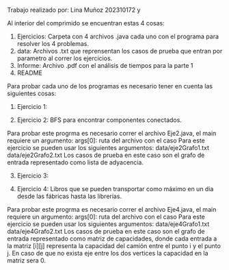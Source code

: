 Trabajo realizado por: Lina Muñoz 202310172 y 

Al interior del comprimido se encuentran estas 4 cosas:
1. Ejercicios: Carpeta con 4 archivos .java cada uno con el programa para resolver los 4 problemas.
2. data: Archivos .txt que reprensentan los casos de prueba que entran por parametro al correr los ejercicios.
3. Informe: Archivo .pdf con el análisis de tiempos para la parte 1
4. README

Para probar cada uno de los programas es necesario tener en cuenta las siguientes cosas:

1. Ejercicio 1:

2. Ejercicio 2: BFS para encontrar componentes conectados.

Para probar este progrma es necesario correr el archivo Eje2.java, el main requiere un argumento: args[0]: ruta del archivo con el caso
Para este ejercicio se pueden usar los siguientes argumentos: data/eje2Grafo1.txt data/eje2Grafo2.txt
Los casos de prueba en este caso son el grafo de entrada representado como lista de adyacencia. 

3. Ejercicio 3:

4. Ejercicio 4: Libros que se pueden transportar como máximo en un dia desde las fábricas hasta las librerías.

Para probar este progrma es necesario correr el archivo Eje4.java, el main requiere un argumento: args[0]: ruta del archivo con el caso
Para este ejercicio se pueden usar los siguientes argumentos: data/eje4Grafo1.txt data/eje4Grafo2.txt
Los casos de prueba en este caso son el grafo de entrada representado como matriz de capacidades, donde cada entrada a la matriz [i][j] representa la capacidad del camión entre el punto i y el punto j. En caso de que no exista eje entre los dos vertices la capacidad en la matriz sera 0.
